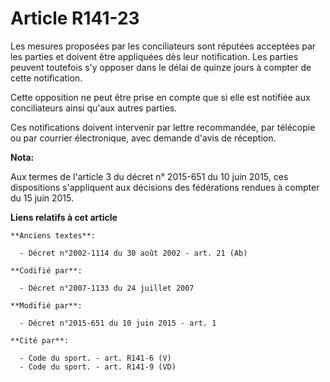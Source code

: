 # Article R141-23

Les mesures proposées par les conciliateurs sont réputées acceptées par les parties et doivent être appliquées dès leur
notification. Les parties peuvent toutefois s'y opposer dans le délai de quinze jours à compter de cette notification.

Cette opposition ne peut être prise en compte que si elle est notifiée aux conciliateurs ainsi qu'aux autres parties.

Ces notifications doivent intervenir par lettre recommandée, par télécopie ou par courrier électronique, avec demande d'avis
de réception.

**Nota:**

Aux termes de l'article 3 du décret n° 2015-651 du 10 juin 2015, ces dispositions s'appliquent aux décisions des fédérations
rendues à compter du 15 juin 2015.

**Liens relatifs à cet article**

	**Anciens textes**:

	  - Décret n°2002-1114 du 30 août 2002 - art. 21 (Ab)

	**Codifié par**:

	  - Décret n°2007-1133 du 24 juillet 2007

	**Modifié par**:

	  - Décret n°2015-651 du 10 juin 2015 - art. 1

	**Cité par**:

	  - Code du sport. - art. R141-6 (V)
	  - Code du sport. - art. R141-9 (VD)
